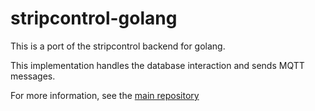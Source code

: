 # stripcontrol-golang
This is a port of the stripcontrol backend for golang. 

This implementation handles the database interaction and sends MQTT messages.

For more information, see the [main repository](https://github.com/pthum/stripcontrol)